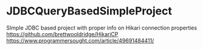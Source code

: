 # JDBCQueryBasedSimpleProject
SImple JDBC based project with proper info on Hikari connection properties
https://github.com/brettwooldridge/HikariCP
https://www.programmersought.com/article/49691484411/
